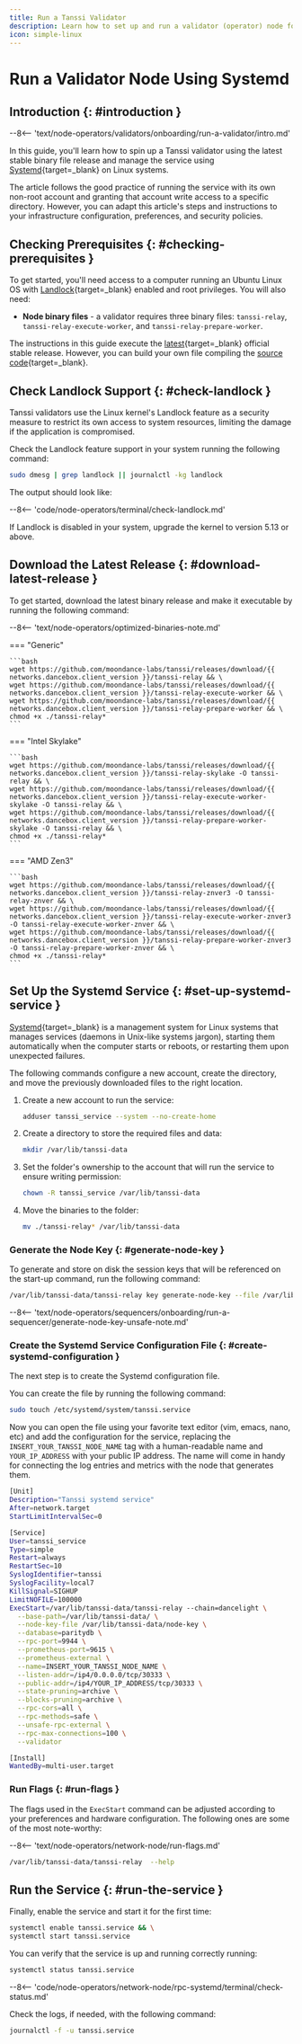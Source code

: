 ```yaml
---
title: Run a Tanssi Validator
description: Learn how to set up and run a validator (operator) node for Tanssi networks using Systemd, allowing you to participate in the protocol and earn rewards.
icon: simple-linux
---
```


# Run a Validator Node Using Systemd

## Introduction {: #introduction }

--8<-- 'text/node-operators/validators/onboarding/run-a-validator/intro.md'

In this guide, you'll learn how to spin up a Tanssi validator using the latest stable binary file release and manage the service using [Systemd](https://systemd.io){target=\_blank} on Linux systems.

The article follows the good practice of running the service with its own non-root account and granting that account write access to a specific directory. However, you can adapt this article's steps and instructions to your infrastructure configuration, preferences, and security policies.

## Checking Prerequisites {: #checking-prerequisites }

To get started, you'll need access to a computer running an Ubuntu Linux OS with [Landlock](https://docs.kernel.org/security/landlock.html){target=\_blank} enabled and root privileges. You will also need:

- **Node binary files** - a validator requires three binary files: `tanssi-relay`, `tanssi-relay-execute-worker`, and `tanssi-relay-prepare-worker`.

The instructions in this guide execute the [latest](https://github.com/moondance-labs/tanssi/releases/latest){target=\_blank} official stable release. However, you can build your own file compiling the [source code](https://github.com/moondance-labs/tanssi){target=\_blank}.

## Check Landlock Support {: #check-landlock }

Tanssi validators use the Linux kernel's Landlock feature as a security measure to restrict its own access to system resources, limiting the damage if the application is compromised.

Check the Landlock feature support in your system running the following command:

```bash
sudo dmesg | grep landlock || journalctl -kg landlock
```

The output should look like:

--8<-- 'code/node-operators/terminal/check-landlock.md'

If Landlock is disabled in your system, upgrade the kernel to version 5.13 or above.

## Download the Latest Release {: #download-latest-release }

To get started, download the latest binary release and make it executable by running the following command:

--8<-- 'text/node-operators/optimized-binaries-note.md'

=== "Generic"

    ```bash
    wget https://github.com/moondance-labs/tanssi/releases/download/{{ networks.dancebox.client_version }}/tanssi-relay && \
    wget https://github.com/moondance-labs/tanssi/releases/download/{{ networks.dancebox.client_version }}/tanssi-relay-execute-worker && \
    wget https://github.com/moondance-labs/tanssi/releases/download/{{ networks.dancebox.client_version }}/tanssi-relay-prepare-worker && \
    chmod +x ./tanssi-relay*
    ```

=== "Intel Skylake"

    ```bash
    wget https://github.com/moondance-labs/tanssi/releases/download/{{ networks.dancebox.client_version }}/tanssi-relay-skylake -O tanssi-relay && \
    wget https://github.com/moondance-labs/tanssi/releases/download/{{ networks.dancebox.client_version }}/tanssi-relay-execute-worker-skylake -O tanssi-relay && \
    wget https://github.com/moondance-labs/tanssi/releases/download/{{ networks.dancebox.client_version }}/tanssi-relay-prepare-worker-skylake -O tanssi-relay && \
    chmod +x ./tanssi-relay*
    ```

=== "AMD Zen3"

    ```bash
    wget https://github.com/moondance-labs/tanssi/releases/download/{{ networks.dancebox.client_version }}/tanssi-relay-znver3 -O tanssi-relay-znver && \
    wget https://github.com/moondance-labs/tanssi/releases/download/{{ networks.dancebox.client_version }}/tanssi-relay-execute-worker-znver3 -O tanssi-relay-execute-worker-znver && \
    wget https://github.com/moondance-labs/tanssi/releases/download/{{ networks.dancebox.client_version }}/tanssi-relay-prepare-worker-znver3 -O tanssi-relay-prepare-worker-znver && \
    chmod +x ./tanssi-relay*
    ```

## Set Up the Systemd Service {: #set-up-systemd-service }

[Systemd](https://systemd.io){target=\_blank} is a management system for Linux systems that manages services (daemons in Unix-like systems jargon), starting them automatically when the computer starts or reboots, or restarting them upon unexpected failures.

The following commands configure a new account, create the directory, and move the previously downloaded files to the right location.

1. Create a new account to run the service:

    ```bash
    adduser tanssi_service --system --no-create-home
    ```

2. Create a directory to store the required files and data:

    ```bash
    mkdir /var/lib/tanssi-data
    ```

3. Set the folder's ownership to the account that will run the service to ensure writing permission:

    ```bash
    chown -R tanssi_service /var/lib/tanssi-data
    ```

4. Move the binaries to the folder:

    ```bash
    mv ./tanssi-relay* /var/lib/tanssi-data
    ```

### Generate the Node Key {: #generate-node-key }

To generate and store on disk the session keys that will be referenced on the start-up command, run the following command:

```bash
/var/lib/tanssi-data/tanssi-relay key generate-node-key --file /var/lib/tanssi-data/node-key
```

--8<-- 'text/node-operators/sequencers/onboarding/run-a-sequencer/generate-node-key-unsafe-note.md'

### Create the Systemd Service Configuration File {: #create-systemd-configuration }

The next step is to create the Systemd configuration file.

You can create the file by running the following command:

```bash
sudo touch /etc/systemd/system/tanssi.service
```

Now you can open the file using your favorite text editor (vim, emacs, nano, etc) and add the configuration for the service, replacing the `INSERT_YOUR_TANSSI_NODE_NAME` tag with a human-readable name and `YOUR_IP_ADDRESS` with your public IP address. The name will come in handy for connecting the log entries and metrics with the node that generates them.

```bash
[Unit]
Description="Tanssi systemd service"
After=network.target
StartLimitIntervalSec=0

[Service]
User=tanssi_service
Type=simple
Restart=always
RestartSec=10
SyslogIdentifier=tanssi
SyslogFacility=local7
KillSignal=SIGHUP
LimitNOFILE=100000
ExecStart=/var/lib/tanssi-data/tanssi-relay --chain=dancelight \
  --base-path=/var/lib/tanssi-data/ \
  --node-key-file /var/lib/tanssi-data/node-key \
  --database=paritydb \
  --rpc-port=9944 \
  --prometheus-port=9615 \
  --prometheus-external \
  --name=INSERT_YOUR_TANSSI_NODE_NAME \
  --listen-addr=/ip4/0.0.0.0/tcp/30333 \
  --public-addr=/ip4/YOUR_IP_ADDRESS/tcp/30333 \
  --state-pruning=archive \
  --blocks-pruning=archive \
  --rpc-cors=all \
  --rpc-methods=safe \
  --unsafe-rpc-external \
  --rpc-max-connections=100 \
  --validator

[Install]
WantedBy=multi-user.target
```

### Run Flags {: #run-flags }

The flags used in the `ExecStart` command can be adjusted according to your preferences and hardware configuration. The following ones are some of the most note-worthy:

--8<-- 'text/node-operators/network-node/run-flags.md'

```bash
/var/lib/tanssi-data/tanssi-relay  --help
```

## Run the Service {: #run-the-service }

Finally, enable the service and start it for the first time:

```bash
systemctl enable tanssi.service && \
systemctl start tanssi.service
```

You can verify that the service is up and running correctly running:

```bash
systemctl status tanssi.service
```

--8<-- 'code/node-operators/network-node/rpc-systemd/terminal/check-status.md'

Check the logs, if needed, with the following command:

```bash
journalctl -f -u tanssi.service
```
